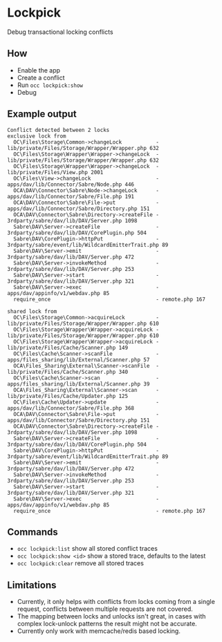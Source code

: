 # Lockpick

Debug transactional locking conflicts

## How

- Enable the app
- Create a conflict
- Run `occ lockpick:show`
- Debug

## Example output

```text
Conflict detected between 2 locks
exclusive lock from
  OC\Files\Storage\Common->changeLock           - lib/private/Files/Storage/Wrapper/Wrapper.php 632
  OC\Files\Storage\Wrapper\Wrapper->changeLock  - lib/private/Files/Storage/Wrapper/Wrapper.php 632
  OC\Files\Storage\Wrapper\Wrapper->changeLock  - lib/private/Files/View.php 2001
  OC\Files\View->changeLock                     - apps/dav/lib/Connector/Sabre/Node.php 446
  OCA\DAV\Connector\Sabre\Node->changeLock      - apps/dav/lib/Connector/Sabre/File.php 191
  OCA\DAV\Connector\Sabre\File->put             - apps/dav/lib/Connector/Sabre/Directory.php 151
  OCA\DAV\Connector\Sabre\Directory->createFile - 3rdparty/sabre/dav/lib/DAV/Server.php 1098
  Sabre\DAV\Server->createFile                  - 3rdparty/sabre/dav/lib/DAV/CorePlugin.php 504
  Sabre\DAV\CorePlugin->httpPut                 - 3rdparty/sabre/event/lib/WildcardEmitterTrait.php 89
  Sabre\DAV\Server->emit                        - 3rdparty/sabre/dav/lib/DAV/Server.php 472
  Sabre\DAV\Server->invokeMethod                - 3rdparty/sabre/dav/lib/DAV/Server.php 253
  Sabre\DAV\Server->start                       - 3rdparty/sabre/dav/lib/DAV/Server.php 321
  Sabre\DAV\Server->exec                        - apps/dav/appinfo/v1/webdav.php 85
  require_once                                  - remote.php 167

shared lock from
  OC\Files\Storage\Common->acquireLock          - lib/private/Files/Storage/Wrapper/Wrapper.php 610
  OC\Files\Storage\Wrapper\Wrapper->acquireLock - lib/private/Files/Storage/Wrapper/Wrapper.php 610
  OC\Files\Storage\Wrapper\Wrapper->acquireLock - lib/private/Files/Cache/Scanner.php 149
  OC\Files\Cache\Scanner->scanFile              - apps/files_sharing/lib/External/Scanner.php 57
  OCA\Files_Sharing\External\Scanner->scanFile  - lib/private/Files/Cache/Scanner.php 340
  OC\Files\Cache\Scanner->scan                  - apps/files_sharing/lib/External/Scanner.php 39
  OCA\Files_Sharing\External\Scanner->scan      - lib/private/Files/Cache/Updater.php 125
  OC\Files\Cache\Updater->update                - apps/dav/lib/Connector/Sabre/File.php 368
  OCA\DAV\Connector\Sabre\File->put             - apps/dav/lib/Connector/Sabre/Directory.php 151
  OCA\DAV\Connector\Sabre\Directory->createFile - 3rdparty/sabre/dav/lib/DAV/Server.php 1098
  Sabre\DAV\Server->createFile                  - 3rdparty/sabre/dav/lib/DAV/CorePlugin.php 504
  Sabre\DAV\CorePlugin->httpPut                 - 3rdparty/sabre/event/lib/WildcardEmitterTrait.php 89
  Sabre\DAV\Server->emit                        - 3rdparty/sabre/dav/lib/DAV/Server.php 472
  Sabre\DAV\Server->invokeMethod                - 3rdparty/sabre/dav/lib/DAV/Server.php 253
  Sabre\DAV\Server->start                       - 3rdparty/sabre/dav/lib/DAV/Server.php 321
  Sabre\DAV\Server->exec                        - apps/dav/appinfo/v1/webdav.php 85
  require_once                                  - remote.php 167
```

## Commands

- `occ lockpick:list` show all stored conflict traces
- `occ lockpick:show <id>` show a stored trace, defaults to the latest
- `occ lockpick:clear` remove all stored traces

## Limitations

- Currently, it only helps with conflicts from locks coming from a single request, conflicts between multiple requests are not covered. 
- The mapping between locks and unlocks isn't great, in cases with complex lock-unlock patterns the result might not be accurate.
- Currently only work with memcache/redis based locking.
